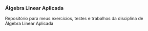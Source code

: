 ### Álgebra Linear Aplicada

Repositório para meus exercícios, testes e trabalhos da disciplina de Álgebra Linear Aplicada